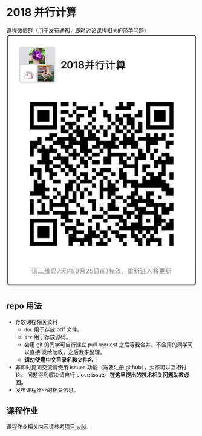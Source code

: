 # 2018 并行计算

课程微信群（用于发布通知，即时讨论课程相关的简单问题）
![qr](qr.jpg)

## repo 用法
- 存放课程相关资料
  - `doc` 用于存放 pdf 文件。
  - `src` 用于存放源码。
  - 会用 git 的同学可自行建立 pull request 之后等我合并。不会用的同学可以直接
  发给助教，之后我来整理。
  - **请勿使用中文目录名和文件名！**
- 非即时提问交流请使用 issues 功能（需要注册 github），大家可以互相讨论。
问题得到解决请自行 close issue。**在这里提出的技术相关问题助教必回。**
- 发布课程作业的相关信息。

## 课程作业
课程作业相关内容请参考[项目 wiki](https://github.com/RyanBernX/par2018/wiki)。
